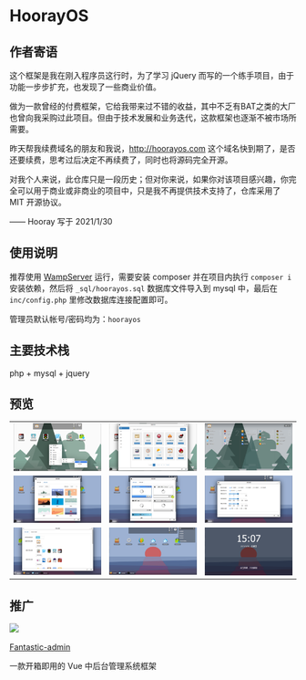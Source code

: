 # HoorayOS

## 作者寄语

这个框架是我在刚入程序员这行时，为了学习 jQuery 而写的一个练手项目，由于功能一步步扩充，也发现了一些商业价值。

做为一款曾经的付费框架，它给我带来过不错的收益，其中不乏有BAT之类的大厂也曾向我采购过此项目。但由于技术发展和业务迭代，这款框架也逐渐不被市场所需要。

昨天帮我续费域名的朋友和我说，http://hoorayos.com 这个域名快到期了，是否还要续费，思考过后决定不再续费了，同时也将源码完全开源。

对我个人来说，此仓库只是一段历史；但对你来说，如果你对该项目感兴趣，你完全可以用于商业或非商业的项目中，只是我不再提供技术支持了，仓库采用了 MIT 开源协议。

—— Hooray 写于 2021/1/30

## 使用说明

推荐使用 [WampServer](https://sourceforge.net/projects/wampserver/) 运行，需要安装 composer 并在项目内执行 `composer i` 安装依赖，然后将 `_sql/hoorayos.sql` 数据库文件导入到 mysql 中，最后在 `inc/config.php` 里修改数据库连接配置即可。

管理员默认帐号/密码均为：`hoorayos`

## 主要技术栈

php + mysql + jquery

## 预览

<table>
    <tr>
        <td><img src="preview/1.png" /></td>
        <td><img src="preview/2.png" /></td>
        <td><img src="preview/3.png" /></td>
    </tr>
    <tr>
        <td><img src="preview/4.png" /></td>
        <td><img src="preview/5.png" /></td>
        <td><img src="preview/6.png" /></td>
    </tr>
    <tr>
        <td><img src="preview/7.png" /></td>
        <td><img src="preview/8.png" /></td>
        <td><img src="preview/9.png" /></td>
    </tr>
</table>

## 推广

[![](https://hooray.gitee.io/fantastic-admin/logo.png)](https://hooray.gitee.io/fantastic-admin)

[Fantastic-admin](https://hooray.gitee.io/fantastic-admin)

一款开箱即用的 Vue 中后台管理系统框架